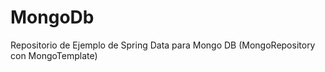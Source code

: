 MongoDb
=======

Repositorio de Ejemplo de Spring Data para Mongo DB (MongoRepository con MongoTemplate)

